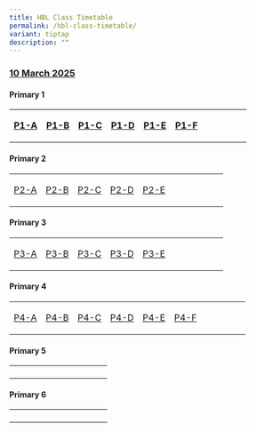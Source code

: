 ```yaml
---
title: HBL Class Timetable
permalink: /hbl-class-timetable/
variant: tiptap
description: ""
---
```

<h3><strong><u>10 March 2025</u></strong></h3>
<h4>Primary 1</h4>
<table style="minWidth: 275px">
<colgroup>
<col>
<col>
<col>
<col>
<col>
<col>
<col>
<col>
<col>
<col>
<col>
</colgroup>
<tbody>
<tr>
<td rowspan="1" colspan="1">
<p><strong><a href="https://docs.google.com/document/d/1kNCM4Ts8eAG-TeTBmKy2WvkETlNrw-UD/edit?usp=drive_link&amp;ouid=102233132161405473977&amp;rtpof=true&amp;sd=true" rel="noopener nofollow" target="_blank">P1-A</a></strong>
</p>
</td>
<td rowspan="1" colspan="1">
<p><strong><a href="https://docs.google.com/document/d/1WnDdr1Nv31MC5WHq18SFnMp82m3uk_8U/edit?usp=drive_link&amp;ouid=102233132161405473977&amp;rtpof=true&amp;sd=true" rel="noopener nofollow" target="_blank">P1-B</a></strong>
</p>
</td>
<td rowspan="1" colspan="1">
<p><strong><a href="https://docs.google.com/document/d/152r3SI3IdtdU6D8l1Ok45KMJE7Dnm5SE/edit?usp=drive_link&amp;ouid=102233132161405473977&amp;rtpof=true&amp;sd=true" rel="noopener nofollow" target="_blank">P1-C</a></strong>
</p>
</td>
<td rowspan="1" colspan="1">
<p><strong><a href="https://docs.google.com/document/d/1Feyz12NJNw9JVKRNriInZLJc7BHnr3gA/edit?usp=drive_link&amp;ouid=102233132161405473977&amp;rtpof=true&amp;sd=true" rel="noopener nofollow" target="_blank">P1-D</a></strong>
</p>
</td>
<td rowspan="1" colspan="1">
<p><strong><a href="https://docs.google.com/document/d/1PS7F3jyEfnjqwGfrlljLtMdw2cyb50eX/edit?usp=drive_link&amp;ouid=102233132161405473977&amp;rtpof=true&amp;sd=true" rel="noopener nofollow" target="_blank">P1-E</a></strong>
</p>
</td>
<td rowspan="1" colspan="1">
<p><strong><a href="https://docs.google.com/document/d/1Yi3WYBtSqw_V3539wi6CdT3_Ckbemdr8/edit?usp=drive_link&amp;ouid=102233132161405473977&amp;rtpof=true&amp;sd=true" rel="noopener nofollow" target="_blank">P1-F</a></strong>
</p>
</td>
<td rowspan="1" colspan="1">
<p></p>
</td>
<td rowspan="1" colspan="1">
<p></p>
</td>
<td rowspan="1" colspan="1">
<p></p>
</td>
<td rowspan="1" colspan="1">
<p></p>
</td>
<td rowspan="1" colspan="1">
<p></p>
</td>
</tr>
</tbody>
</table>
<h4>Primary 2</h4>
<table style="minWidth: 275px">
<colgroup>
<col>
<col>
<col>
<col>
<col>
<col>
<col>
<col>
<col>
<col>
<col>
</colgroup>
<tbody>
<tr>
<td rowspan="1" colspan="1">
<p><a href="https://docs.google.com/document/d/1sBk0v9wdwWa6OI9hnB7tFR_CtC8ez-Q9/edit?usp=drive_link&amp;ouid=102233132161405473977&amp;rtpof=true&amp;sd=true" rel="noopener nofollow" target="_blank">P2-A</a>
</p>
</td>
<td rowspan="1" colspan="1">
<p><a href="https://docs.google.com/document/d/1Dep6C0dWdaXjqdiaq1847xBh0yiIN_1V/edit?usp=drive_link&amp;ouid=102233132161405473977&amp;rtpof=true&amp;sd=true" rel="noopener nofollow" target="_blank">P2-B</a>
</p>
</td>
<td rowspan="1" colspan="1">
<p><a href="https://docs.google.com/document/d/1SW1aT5AoaOkH900-lpjpuwwAK1XHO5_l/edit?usp=drive_link&amp;ouid=102233132161405473977&amp;rtpof=true&amp;sd=true" rel="noopener nofollow" target="_blank">P2-C</a>
</p>
</td>
<td rowspan="1" colspan="1">
<p><a href="https://docs.google.com/document/d/1YJeA-0wXmPuKTHRauhQL6wFx4BNKhP49/edit?usp=drive_link&amp;ouid=102233132161405473977&amp;rtpof=true&amp;sd=true" rel="noopener nofollow" target="_blank">P2-D</a>
</p>
</td>
<td rowspan="1" colspan="1">
<p><a href="https://docs.google.com/document/d/1pxb8DxyKRQW5f68G0eEo4VwaL8daPrze/edit?usp=drive_link&amp;ouid=102233132161405473977&amp;rtpof=true&amp;sd=true" rel="noopener nofollow" target="_blank">P2-E</a>
</p>
</td>
<td rowspan="1" colspan="1">
<p></p>
</td>
<td rowspan="1" colspan="1">
<p></p>
</td>
<td rowspan="1" colspan="1">
<p></p>
</td>
<td rowspan="1" colspan="1">
<p></p>
</td>
<td rowspan="1" colspan="1">
<p></p>
</td>
<td rowspan="1" colspan="1">
<p></p>
</td>
</tr>
</tbody>
</table>
<h4>Primary 3</h4>
<table style="minWidth: 275px">
<colgroup>
<col>
<col>
<col>
<col>
<col>
<col>
<col>
<col>
<col>
<col>
<col>
</colgroup>
<tbody>
<tr>
<td rowspan="1" colspan="1">
<p><a href="https://docs.google.com/document/d/1X4pAsfQg5yRWqRtX0yMhP_Izf2WSdiYq/edit?usp=drive_link&amp;ouid=102233132161405473977&amp;rtpof=true&amp;sd=true" rel="noopener nofollow" target="_blank">P3-A</a>
</p>
</td>
<td rowspan="1" colspan="1">
<p><a href="https://docs.google.com/document/d/171erspt12guQgVHJmT58ei-0K-1w5ds-/edit?usp=drive_link&amp;ouid=102233132161405473977&amp;rtpof=true&amp;sd=true" rel="noopener nofollow" target="_blank">P3-B</a>
</p>
</td>
<td rowspan="1" colspan="1">
<p><a href="https://docs.google.com/document/d/1-RlsWjxgS3mJOX1mepXUKzLabbvRHzzW/edit?usp=drive_link&amp;ouid=102233132161405473977&amp;rtpof=true&amp;sd=true" rel="noopener nofollow" target="_blank">P3-C</a>
</p>
</td>
<td rowspan="1" colspan="1">
<p><a href="https://docs.google.com/document/d/1T8CRhQ046XkrH93546KWf5D9ra4HQSKa/edit?usp=drive_link&amp;ouid=102233132161405473977&amp;rtpof=true&amp;sd=true" rel="noopener nofollow" target="_blank">P3-D</a>
</p>
</td>
<td rowspan="1" colspan="1">
<p><a href="https://docs.google.com/document/d/1dtsSgYUPWSnu1GzdftUmyfpYBg_uN-Ma/edit?usp=drive_link&amp;ouid=102233132161405473977&amp;rtpof=true&amp;sd=true" rel="noopener nofollow" target="_blank">P3-E</a>
</p>
</td>
<td rowspan="1" colspan="1">
<p></p>
</td>
<td rowspan="1" colspan="1">
<p></p>
</td>
<td rowspan="1" colspan="1">
<p></p>
</td>
<td rowspan="1" colspan="1">
<p></p>
</td>
<td rowspan="1" colspan="1">
<p></p>
</td>
<td rowspan="1" colspan="1">
<p></p>
</td>
</tr>
</tbody>
</table>
<h4>Primary 4</h4>
<table style="minWidth: 275px">
<colgroup>
<col>
<col>
<col>
<col>
<col>
<col>
<col>
<col>
<col>
<col>
<col>
</colgroup>
<tbody>
<tr>
<td rowspan="1" colspan="1">
<p><a href="https://docs.google.com/document/d/17hCGbRNVgQt_b5nt9j6fWqk8npWf4Ldt/edit?usp=drive_link&amp;ouid=102233132161405473977&amp;rtpof=true&amp;sd=true" rel="noopener nofollow" target="_blank">P4-A</a>
</p>
</td>
<td rowspan="1" colspan="1">
<p><a href="https://docs.google.com/document/d/1sa6IYk7dFgatVqIqOHbRDYaCkCnj-J-n/edit?usp=drive_link&amp;ouid=102233132161405473977&amp;rtpof=true&amp;sd=true" rel="noopener nofollow" target="_blank">P4-B</a>
</p>
</td>
<td rowspan="1" colspan="1">
<p><a href="https://drive.google.com/file/d/1sKVv36kbcx8hPfje3PeTB4BG92i8BZ9W/view?usp=drive_link" rel="noopener nofollow" target="_blank">P4-C</a>
</p>
</td>
<td rowspan="1" colspan="1">
<p><a href="https://docs.google.com/document/d/1nqzNYQ9UWyk6lSxbzR2hI9smmJjL4uPX/edit?usp=drive_link&amp;ouid=102233132161405473977&amp;rtpof=true&amp;sd=true" rel="noopener nofollow" target="_blank">P4-D</a>
</p>
</td>
<td rowspan="1" colspan="1">
<p><a href="https://docs.google.com/document/d/1r_iV6FY0FCX0JRJV2NMyo94ILqhYfcGi/edit?usp=drive_link&amp;ouid=102233132161405473977&amp;rtpof=true&amp;sd=true" rel="noopener nofollow" target="_blank">P4-E</a>
</p>
</td>
<td rowspan="1" colspan="1">
<p><a href="https://docs.google.com/document/d/1grs0RMVsCalntlcIJqtbcCqb4xH2ah6v/edit?usp=drive_link&amp;ouid=102233132161405473977&amp;rtpof=true&amp;sd=true" rel="noopener nofollow" target="_blank">P4-F</a>
</p>
</td>
<td rowspan="1" colspan="1">
<p></p>
</td>
<td rowspan="1" colspan="1">
<p></p>
</td>
<td rowspan="1" colspan="1">
<p></p>
</td>
<td rowspan="1" colspan="1">
<p></p>
</td>
<td rowspan="1" colspan="1">
<p></p>
</td>
</tr>
</tbody>
</table>
<h4>Primary 5</h4>
<table style="minWidth: 275px">
<colgroup>
<col>
<col>
<col>
<col>
<col>
<col>
<col>
<col>
<col>
<col>
<col>
</colgroup>
<tbody>
<tr>
<td rowspan="1" colspan="1">
<p></p>
</td>
<td rowspan="1" colspan="1">
<p></p>
</td>
<td rowspan="1" colspan="1">
<p></p>
</td>
<td rowspan="1" colspan="1">
<p></p>
</td>
<td rowspan="1" colspan="1">
<p></p>
</td>
<td rowspan="1" colspan="1">
<p></p>
</td>
<td rowspan="1" colspan="1">
<p></p>
</td>
<td rowspan="1" colspan="1">
<p></p>
</td>
<td rowspan="1" colspan="1">
<p></p>
</td>
<td rowspan="1" colspan="1">
<p></p>
</td>
<td rowspan="1" colspan="1">
<p></p>
</td>
</tr>
</tbody>
</table>
<h4>Primary 6</h4>
<table style="minWidth: 275px">
<colgroup>
<col>
<col>
<col>
<col>
<col>
<col>
<col>
<col>
<col>
<col>
<col>
</colgroup>
<tbody>
<tr>
<td rowspan="1" colspan="1">
<p></p>
</td>
<td rowspan="1" colspan="1">
<p></p>
</td>
<td rowspan="1" colspan="1">
<p></p>
</td>
<td rowspan="1" colspan="1">
<p></p>
</td>
<td rowspan="1" colspan="1">
<p></p>
</td>
<td rowspan="1" colspan="1">
<p></p>
</td>
<td rowspan="1" colspan="1">
<p></p>
</td>
<td rowspan="1" colspan="1">
<p></p>
</td>
<td rowspan="1" colspan="1">
<p></p>
</td>
<td rowspan="1" colspan="1">
<p></p>
</td>
<td rowspan="1" colspan="1">
<p></p>
</td>
</tr>
</tbody>
</table>
<p></p>